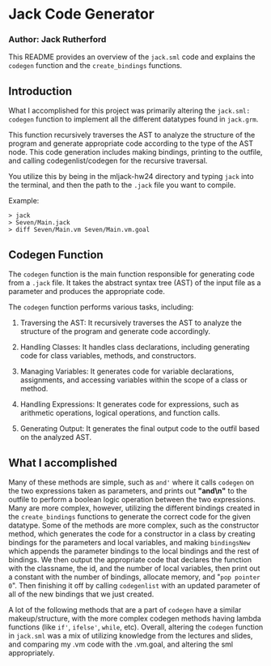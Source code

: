 # Jack Code Generator
### Author: Jack Rutherford

This README provides an overview of the `jack.sml` code and explains the `codegen` function and the `create_bindings` functions.

## Introduction

What I accomplished for this project was primarily altering the `jack.sml: codegen` function to implement all the different datatypes found in `jack.grm`. 

This function recursively traverses the AST to analyze the structure of the program and generate appropriate code according to the type of the AST node. This code generation includes making bindings, printing to the outfile, and calling codegenlist/codegen for the recursive traversal.

You utilize this by being in the mljack-hw24 directory and typing `jack` into the terminal, and then the path to the `.jack` file you want to compile.

Example: 
```
> jack 
> Seven/Main.jack
> diff Seven/Main.vm Seven/Main.vm.goal
```

## Codegen Function

The `codegen` function is the main function responsible for generating code from a `.jack` file. It takes the abstract syntax tree (AST) of the input file as a parameter and produces the appropriate code.

The `codegen` function performs various tasks, including:

1. Traversing the AST: It recursively traverses the AST to analyze the structure of the program and generate code accordingly.

2. Handling Classes: It handles class declarations, including generating code for class variables, methods, and constructors.

3. Managing Variables: It generates code for variable declarations, assignments, and accessing variables within the scope of a class or method.

4. Handling Expressions: It generates code for expressions, such as arithmetic operations, logical operations, and function calls.

5. Generating Output: It generates the final output code to the outfil based on the analyzed AST.

## What I accomplished

Many of these methods are simple, such as `and'` where it calls `codegen` on the two expressions taken as parameters, and prints out **"and\n"** to the outfile to perform a boolean logic operation between the two expressions. Many are more complex, however, utilizing the different bindings created in the `create_bindings` functions to generate the correct code for the given datatype. Some of the methods are more complex, such as the constructor method, which generates the code for a constructor in a class by creating bindings for the parameters and local variables, and making `bindingsNew` which appends the parameter bindings to the local bindings and the rest of bindings. We then output the appropriate code that declares the function with the classname, the id, and the number of local variables, then print out a constant with the number of bindings, allocate memory, and "`pop pointer 0`". Then finishing it off by calling `codegenlist` with an updated parameter of all of the new bindings that we just created.

A lot of the following methods that are a part of `codegen` have a similar makeup/structure, with the more complex codegen methods having lambda functions (like `if'`, `ifelse'`, `while`, etc). Overall, altering the `codegen` function in `jack.sml` was a mix of utilizing knowledge from the lectures and slides, and comparing my .vm code with the .vm.goal, and altering the sml appropriately.
